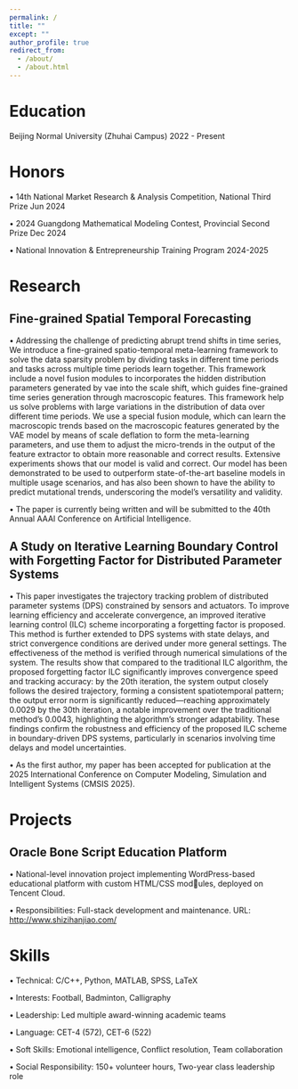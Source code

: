 ```yaml
---
permalink: /
title: ""
except: ""
author_profile: true
redirect_from: 
  - /about/
  - /about.html
---
```


Education
======
Beijing Normal University (Zhuhai Campus) 2022 - Present

Honors
======
• 14th National Market Research & Analysis Competition, National Third Prize Jun 2024  

• 2024 Guangdong Mathematical Modeling Contest, Provincial Second Prize Dec 2024  

• National Innovation & Entrepreneurship Training Program 2024-2025  


Research
======

Fine-grained Spatial Temporal Forecasting
------

• Addressing the challenge of predicting abrupt trend shifts in time series, We introduce a fine-grained spatio-temporal
meta-learning framework to solve the data sparsity problem by dividing tasks in different time periods and tasks
across multiple time periods learn together. This framework include a novel fusion modules to incorporates the
hidden distribution parameters generated by vae into the scale shift, which guides fine-grained time series generation
through macroscopic features. This framework help us solve problems with large variations in the distribution of data
over different time periods. We use a special fusion module, which can learn the macroscopic trends based on the
macroscopic features generated by the VAE model by means of scale deflation to form the meta-learning parameters,
and use them to adjust the micro-trends in the output of the feature extractor to obtain more reasonable and correct
results. Extensive experiments shows that our model is valid and correct. Our model has been demonstrated to be
used to outperform state-of-the-art baseline models in multiple usage scenarios, and has also been shown to have the
ability to predict mutational trends, underscoring the model’s versatility and validity.  

• The paper is currently being written and will be submitted to the 40th Annual AAAI Conference on Artificial Intelligence.

A Study on Iterative Learning Boundary Control with Forgetting Factor for Distributed Parameter
Systems
------

• This paper investigates the trajectory tracking problem of distributed parameter systems (DPS) constrained by sensors
and actuators. To improve learning efficiency and accelerate convergence, an improved iterative learning control (ILC)
scheme incorporating a forgetting factor is proposed. This method is further extended to DPS systems with state delays,
and strict convergence conditions are derived under more general settings. The effectiveness of the method is verified
through numerical simulations of the system. The results show that compared to the traditional ILC algorithm, the
proposed forgetting factor ILC significantly improves convergence speed and tracking accuracy: by the 20th iteration,
the system output closely follows the desired trajectory, forming a consistent spatiotemporal pattern; the output error
norm is significantly reduced—reaching approximately 0.0029 by the 30th iteration, a notable improvement over the
traditional method’s 0.0043, highlighting the algorithm’s stronger adaptability. These findings confirm the robustness
and efficiency of the proposed ILC scheme in boundary-driven DPS systems, particularly in scenarios involving time
delays and model uncertainties.  

• As the first author, my paper has been accepted for publication at the 2025 International Conference on Computer
Modeling, Simulation and Intelligent Systems (CMSIS 2025).

Projects
======
Oracle Bone Script Education Platform
------
• National-level innovation project implementing WordPress-based educational platform with custom HTML/CSS modules, deployed on Tencent Cloud.  

• Responsibilities: Full-stack development and maintenance. URL: http://www.shizihanjiao.com/

Skills
======
• Technical: C/C++, Python, MATLAB, SPSS, LaTeX  

• Interests: Football, Badminton, Calligraphy  

• Leadership: Led multiple award-winning academic teams  

• Language: CET-4 (572), CET-6 (522)  

• Soft Skills: Emotional intelligence, Conflict resolution, Team collaboration  

• Social Responsibility: 150+ volunteer hours, Two-year class leadership role

